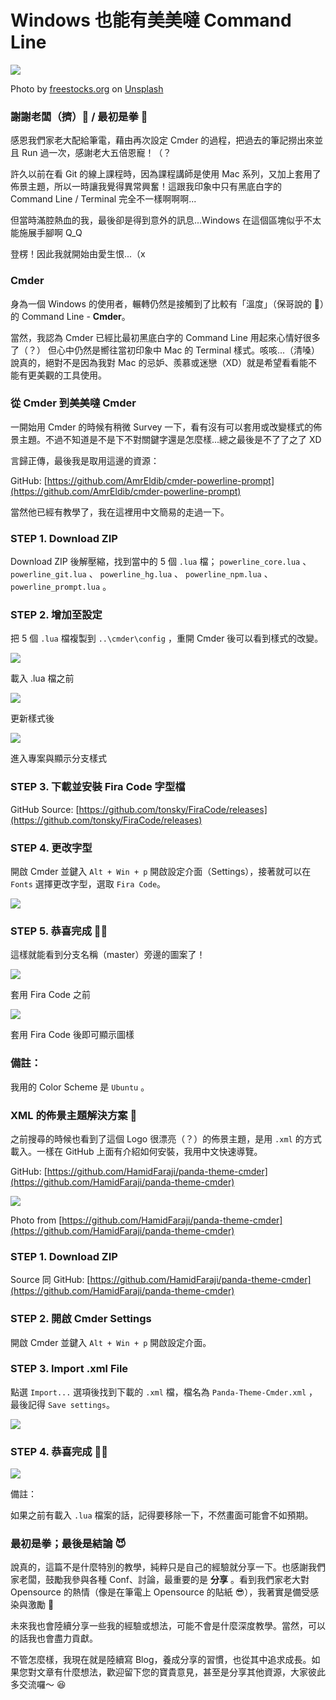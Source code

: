 # Windows 也能有美美噠 Command Line

![](/images/makeup_cover.jfif)

Photo by [freestocks.org](http://freestocks.org/) on [Unsplash](https://unsplash.com/)

### **謝謝老闆（擠）🙏 / 最初是拳** 👊

感恩我們家老大配給筆電，藉由再次設定 Cmder 的過程，把過去的筆記撈出來並且 Run 過一次，感謝老大五倍恩寵！（？

許久以前在看 Git 的線上課程時，因為課程講師是使用 Mac 系列，又加上套用了佈景主題，所以一時讓我覺得異常興奮！這跟我印象中只有黑底白字的 Command Line / Terminal 完全不一樣啊啊啊...

但當時滿腔熱血的我，最後卻是得到意外的訊息...Windows 在這個區塊似乎不太能施展手腳啊 Q_Q

登楞！因此我就開始由愛生恨...（x

### **Cmder**

身為一個 Windows 的使用者，輾轉仍然是接觸到了比較有「溫度」（保哥說的 🤣）的 Command Line - **Cmder**。

當然，我認為 Cmder 已經比最初黑底白字的 Command Line 用起來心情好很多了（？） 但心中仍然是嚮往當初印象中 Mac 的 Terminal 樣式。咳咳...（清嗓） 說真的，絕對不是因為我對 Mac 的忌妒、羨慕或迷戀（XD）就是希望看看能不能有更美觀的工具使用。

### **從 Cmder 到美美噠 Cmder**

一開始用 Cmder 的時候有稍微 Survey 一下，看有沒有可以套用或改變樣式的佈景主題。不過不知道是不是下不對關鍵字還是怎麼樣...總之最後是不了了之了 XD

言歸正傳，最後我是取用這邊的資源：

GitHub: [https://github.com/AmrEldib/cmder-powerline-prompt](https://github.com/AmrEldib/cmder-powerline-prompt)

當然他已經有教學了，我在這裡用中文簡易的走過一下。

### STEP 1. Download ZIP

Download ZIP 後解壓縮，找到當中的 5 個 `.lua` 檔； `powerline_core.lua` 、 `powerline_git.lua` 、 `powerline_hg.lua` 、 `powerline_npm.lua` 、 `powerline_prompt.lua` 。

### STEP 2. 增加至設定

把 5 個 `.lua` 檔複製到 `..\cmder\config` ，重開 Cmder 後可以看到樣式的改變。

![](/images/cmder_original.png)

載入 .lua 檔之前

![](/images/cmder_lua.png)

更新樣式後

![](/images/cmder_lua_project.png)

進入專案與顯示分支樣式

### STEP 3. 下載並安裝 Fira Code 字型檔

GitHub Source: [https://github.com/tonsky/FiraCode/releases](https://github.com/tonsky/FiraCode/releases)

### STEP 4. 更改字型

開啟 Cmder 並鍵入 `Alt + Win + p` 開啟設定介面（Settings），接著就可以在 `Fonts` 選擇更改字型，選取 `Fira Code`。

![](/images/settings.png)

### STEP 5. 恭喜完成 👏🎉

這樣就能看到分支名稱（master）旁邊的圖案了！

![](/images/before_firacode.png)

套用 Fira Code 之前

![](/images/after_firacode.png)

套用 Fira Code 後即可顯示圖樣

### 備註：

我用的 Color Scheme 是 `Ubuntu` 。

### **XML 的佈景主題解決方案 🐼**

之前搜尋的時候也看到了這個 Logo 很漂亮（？）的佈景主題，是用 `.xml` 的方式載入。一樣在 GitHub 上面有介紹如何安裝，我用中文快速導覽。

GitHub: [https://github.com/HamidFaraji/panda-theme-cmder](https://github.com/HamidFaraji/panda-theme-cmder)

![](/images/panda_logo.png)

Photo from [https://github.com/HamidFaraji/panda-theme-cmder](https://github.com/HamidFaraji/panda-theme-cmder)

### STEP 1. Download ZIP

Source 同 GitHub: [https://github.com/HamidFaraji/panda-theme-cmder](https://github.com/HamidFaraji/panda-theme-cmder)

### STEP 2. 開啟 Cmder Settings

開啟 Cmder 並鍵入 `Alt + Win + p` 開啟設定介面。

### STEP 3. Import .xml File

點選 `Import...` 選項後找到下載的 `.xml` 檔，檔名為 `Panda-Theme-Cmder.xml` ，最後記得 `Save settings`。

![](/images/save_settings.png)

### STEP 4. 恭喜完成 👏🎊

![](/images/after_save_settings.png)

備註：

如果之前有載入 `.lua` 檔案的話，記得要移除一下，不然畫面可能會不如預期。

### **最初是拳；最後是結論 😈**

說真的，這篇不是什麼特別的教學，純粹只是自己的經驗就分享一下。也感謝我們家老闆，鼓勵我參與各種 Conf、討論，最重要的是 **分享** 。看到我們家老大對 Opensource 的熱情（像是在筆電上 Opensource 的貼紙 😎），我著實是備受感染與激勵 💪

未來我也會陸續分享一些我的經驗或想法，可能不會是什麼深度教學。當然，可以的話我也會盡力貢獻。

不管怎麼樣，我現在就是陸續寫 Blog，養成分享的習慣，也從其中追求成長。如果您對文章有什麼想法，歡迎留下您的寶貴意見，甚至是分享其他資源，大家彼此多交流囉～ 😆